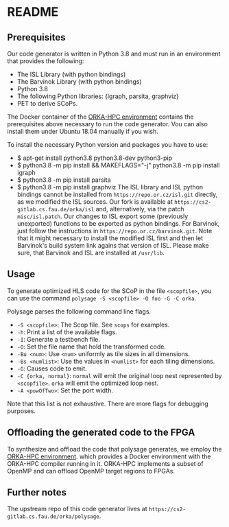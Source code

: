 # README

## Prerequisites

Our code generator is written in Python 3.8 and
must run in an environment that provides the
following:

- The ISL Library (with python bindings)
- The Barvinok Library (with python bindings)
- Python 3.8
- The following Python libraries: {igraph, parsita, graphviz}
- PET to derive SCoPs.

The Docker container of the
[ORKA-HPC environment](https://cs2-gitlab.cs.fau.de/orka/orkadistro)
contains the prerequisites above necessary to run
the code generator.
Vou can also install them under
Ubuntu 18.04 manually if you wish.

To install the necessary Python
version and packages you have to use:
- $ apt-get install python3.8 python3.8-dev python3-pip
- $ python3.8 -m pip install && MAKEFLAGS="-j" python3.8 -m pip install igraph
- $ python3.8 -m pip install parsita
- $ python3.8 -m pip install graphviz
The ISL library and ISL python bindings
cannot be installed from `https://repo.or.cz/isl.git`
directly, as we modified the ISL sources. Our fork is
available at `https://cs2-gitlab.cs.fau.de/orka/isl`
and, alternatively, via the patch `misc/isl.patch`.
Our changes to ISL export some (previously unexported)
functions to be exported as python bindings.
For Barvinok, just follow the instructions
in `https://repo.or.cz/barvinok.git`. Note that it
might necessary to install the modified ISL first and
then let Barvinok's build system link agains that version
of ISL. Please make sure, that Barvinok and ISL are
installed at `/usr/lib`.

## Usage

To generate optimized HLS code for
the SCoP in the file `<scopfile>`, you can use the command
`polysage -S <scopfile> -O foo -G -C orka`.

Polysage parses the following command line flags.

- `-S <scopfile>`: The Scop file. See `scops` for examples.
- `-h`: Print a list of the available flags.
- `-I`: Generate a testbench file.
- `-O`: Set the file name that hold the transformed code.
- `-Bu <num>`: Use `<num>` uniformly as tile sizes in all dimensions.
- `-Bs <numlist>`: Use the values in `<numlist>` for each tiling dimensions.
- `-G`: Causes code to emit.
- `-C {orka, normal}`: `normal` will emit the original loop nest
  represented by `<scopfile>`. `orka` will emit the optimized loop nest.
- `-A <powOfTwo>`: Set the port width.

Note that this list is not exhaustive. There
are more flags for debugging purposes.

## Offloading the generated code to the FPGA

To synthesize and offload the code that polysage
generates, we employ the [ORKA-HPC environment](https://cs2-gitlab.cs.fau.de/orka/orkadistro).
which provides a Docker environment with the ORKA-HPC
compiler running in it. ORKA-HPC implements a subset of
OpenMP and can offload OpenMP target regions to FPGAs.

## Further notes

The upstream repo of this code generator lives
at `https://cs2-gitlab.cs.fau.de/orka/polysage`.
